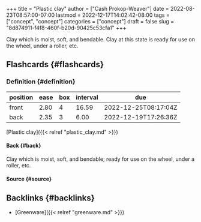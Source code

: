 +++
title = "Plastic clay"
author = ["Cash Prokop-Weaver"]
date = 2022-08-23T08:57:00-07:00
lastmod = 2022-12-17T14:02:42-08:00
tags = ["concept", "concept"]
categories = ["concept"]
draft = false
slug = "8d874911-f4f8-460f-b20d-90425c53cfa1"
+++

Clay which is moist, soft, and bendable. Clay at this state is ready for use on the wheel, under a roller, etc.


## Flashcards {#flashcards}


### Definition {#definition}

| position | ease | box | interval | due                  |
|----------|------|-----|----------|----------------------|
| front    | 2.80 | 4   | 16.59    | 2022-12-25T08:17:04Z |
| back     | 2.35 | 3   | 6.00     | 2022-12-19T17:26:36Z |

[Plastic clay]({{< relref "plastic_clay.md" >}})


#### Back {#back}

Clay which is moist, soft, and bendable; ready for use on the wheel, under a roller, etc.


#### Source {#source}


## Backlinks {#backlinks}

-   [Greenware]({{< relref "greenware.md" >}})
